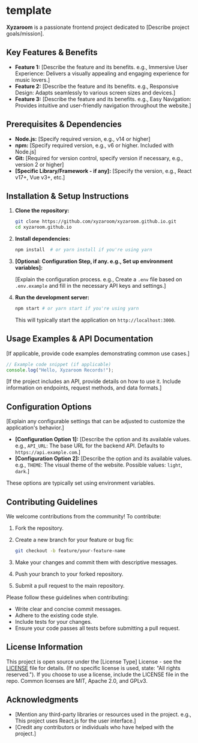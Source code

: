 # template

**Xyzaroom** is a passionate frontend project dedicated to [Describe project goals/mission].

## Key Features & Benefits

*   **Feature 1:** [Describe the feature and its benefits. e.g., Immersive User Experience: Delivers a visually appealing and engaging experience for music lovers.]
*   **Feature 2:** [Describe the feature and its benefits. e.g., Responsive Design: Adapts seamlessly to various screen sizes and devices.]
*   **Feature 3:** [Describe the feature and its benefits. e.g., Easy Navigation: Provides intuitive and user-friendly navigation throughout the website.]

## Prerequisites & Dependencies

*   **Node.js:**  [Specify required version, e.g., v14 or higher]
*   **npm:** [Specify required version, e.g., v6 or higher.  Included with Node.js]
*   **Git:** [Required for version control, specify version if necessary, e.g., version 2 or higher]
*   **[Specific Library/Framework - if any]:** [Specify the version, e.g., React v17+, Vue v3+, etc.]

## Installation & Setup Instructions

1.  **Clone the repository:**

    ```bash
    git clone https://github.com/xyzaroom/xyzaroom.github.io.git
    cd xyzaroom.github.io
    ```

2.  **Install dependencies:**

    ```bash
    npm install  # or yarn install if you're using yarn
    ```

3.  **[Optional: Configuration Step, if any. e.g., Set up environment variables]:**

    [Explain the configuration process. e.g., Create a `.env` file based on `.env.example` and fill in the necessary API keys and settings.]

4.  **Run the development server:**

    ```bash
    npm start # or yarn start if you're using yarn
    ```

    This will typically start the application on `http://localhost:3000`.

## Usage Examples & API Documentation

[If applicable, provide code examples demonstrating common use cases.]

```javascript
// Example code snippet (if applicable)
console.log("Hello, Xyzaroom Records!");
```

[If the project includes an API, provide details on how to use it.  Include information on endpoints, request methods, and data formats.]

## Configuration Options

[Explain any configurable settings that can be adjusted to customize the application's behavior.]

*   **[Configuration Option 1]:** [Describe the option and its available values. e.g., `API_URL`:  The base URL for the backend API. Defaults to `https://api.example.com`.]
*   **[Configuration Option 2]:** [Describe the option and its available values. e.g., `THEME`:  The visual theme of the website.  Possible values: `light`, `dark`.]

These options are typically set using environment variables.

## Contributing Guidelines

We welcome contributions from the community! To contribute:

1.  Fork the repository.
2.  Create a new branch for your feature or bug fix:

    ```bash
    git checkout -b feature/your-feature-name
    ```

3.  Make your changes and commit them with descriptive messages.
4.  Push your branch to your forked repository.
5.  Submit a pull request to the main repository.

Please follow these guidelines when contributing:

*   Write clear and concise commit messages.
*   Adhere to the existing code style.
*   Include tests for your changes.
*   Ensure your code passes all tests before submitting a pull request.

## License Information

This project is open source under the [License Type] License - see the [LICENSE](LICENSE) file for details.  (If no specific license is used, state: "All rights reserved.").  If you choose to use a license, include the LICENSE file in the repo. Common licenses are MIT, Apache 2.0, and GPLv3.

## Acknowledgments

*   [Mention any third-party libraries or resources used in the project. e.g., This project uses React.js for the user interface.]
*   [Credit any contributors or individuals who have helped with the project.]
